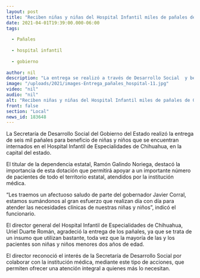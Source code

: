 ```yaml
---
layout: post
title: "Reciben niñas y niñas del Hospital Infantil miles de pañales de Gobierno del Estado"
date: 2021-04-01T19:39:00.000-06:00
tags:
  
  - Pañales
  
  - hospital infantil
  
  - gobierno
  
author: nil
description: "La entrega se realizó a través de Desarrollo Social  y beneficia a pacientes de todo el territorio estatal que son atendidos por la institución médica"
image: "/uploads/2021/images-Entrega_pañales_hospital-11.jpg"
video: "nil"
audio: "nil"
alt: "Reciben niñas y niñas del Hospital Infantil miles de pañales de Gobierno del Estado"
front: false
section: "Local"
news_id: 183648
---
```


La Secretaría de Desarrollo Social del Gobierno del Estado realizó la entrega de seis mil pañales para beneficio de niñas y niños que se encuentran internados en el Hospital Infantil de Especialidades de Chihuahua, en la capital del estado.

El titular de la dependencia estatal, Ramón Galindo Noriega, destacó la importancia de esta dotación que permitirá apoyar a un importante número de pacientes de todo el territorio estatal, atendidos por la institución médica.

“Les traemos un afectuoso saludo de parte del gobernador Javier Corral, estamos sumándonos al gran esfuerzo que realizan día con día para atender las necesidades clínicas de nuestras niñas y niños”, indicó el funcionario.

El director general del Hospital Infantil de Especialidades de Chihuahua, Uriel Duarte Román, agradeció la entrega de los pañales, ya que se trata de un insumo que utilizan bastante, toda vez que la mayoría de las y los pacientes son niñas y niños menores dos años de edad.

El director reconoció el interés de la Secretaría de Desarrollo Social por colaborar con la institución médica, mediante este tipo de acciones, que permiten ofrecer una atención integral a quienes más lo necesitan. 